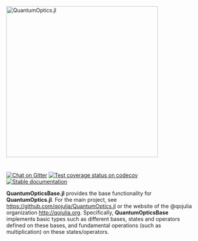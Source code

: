 <img src="https://github.com/qojulia/QuantumOptics.jl-website/blob/master/src/images/logo.png" alt="QuantumOptics.jl" width="400">

#

[![Chat on Gitter][gitter-img]][gitter-url] [![Test coverage status on codecov][codecov-img]][codecov-url] [![Stable documentation][docs-img]][docs-url]

**QuantumOpticsBase.jl** provides the base functionality for **QuantumOptics.jl**. For the main project, see https://github.com/qojulia/QuantumOptics.jl or the website of the @qojulia organization http://qojulia.org. Specifically, **QuantumOpticsBase** implements basic types such as different bases, states and operators defined on these bases, and fundamental operations (such as multiplication) on these states/operators.

[codecov-url]: https://codecov.io/gh/qojulia/QuantumOpticsBase.jl
[codecov-img]: https://codecov.io/gh/qojulia/QuantumOpticsBase.jl/branch/master/graph/badge.svg

[gitter-url]: https://gitter.im/QuantumOptics-jl/Lobby
[gitter-img]: https://img.shields.io/gitter/room/nwjs/nw.js.svg

[docs-url]: https://qojulia.github.io/QuantumOpticsBase.jl/latest
[docs-img]: https://img.shields.io/badge/docs-latest-blue.svg

[version-url]: https://github.com/qojulia/QuantumOpticsBase.jl/releases
[version-img]: https://img.shields.io/github/release/qojulia/QuantumOpticsBase.jl.svg

